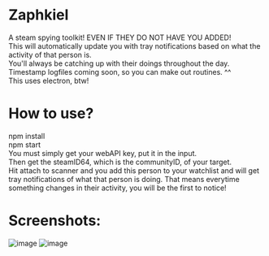 # Zaphkiel
A steam spying toolkit! EVEN IF THEY DO NOT HAVE YOU ADDED! <br />
This will automatically update you with tray notifications based on what the activity of that person is. <br />
You'll always be catching up with their doings throughout the day. Timestamp logfiles coming soon, so you can make out routines. ^^ <br />
This uses electron, btw!
# How to use?
npm install<br />
npm start<br />
You must simply get your webAPI key, put it in the input.<br />
Then get the steamID64, which is the communityID, of your target.<br />
Hit attach to scanner and you add this person to your watchlist and will get tray notifications of what that person is doing. That means everytime something changes in their activity, you will be the first to notice!<br />
# Screenshots:
![image](https://user-images.githubusercontent.com/120185445/236691331-1dbc9000-7754-4d1b-8b86-bff587be5694.png)
![image](https://user-images.githubusercontent.com/120185445/236846384-8619d1ce-4b85-4bc9-8ea2-b0ee1dd18c1f.png)


